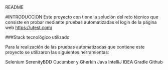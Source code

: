 README

#INTRODUCCION Este proyecto con tiene la solución del reto técnico que consiste en probar mediante pruebas automatizadas el login  de la página web https://utest.com/


###Stack tecnológico utilizado

Para la realización de las pruebas automatizadas que contiene este proyecto se utilizaron las siguientes herramientas:

Selenium
SerenityBDD
Cucumber y Gherkin
Java
IntelliJ IDEA
Gradle
Github
